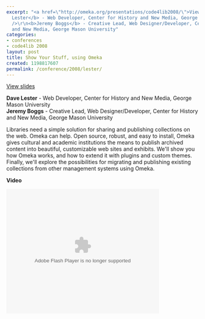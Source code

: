 ```yaml
---
excerpt: "<a href=\"http://omeka.org/presentations/code4lib2008/\">View slides</a>\r\n\r\n<b>Dave
  Lester</b> - Web Developer, Center for History and New Media, George Mason University<br
  />\r\n<b>Jeremy Boggs</b> - Creative Lead, Web Designer/Developer, Center for History
  and New Media, George Mason University"
categories:
- conferences
- code4lib 2008
layout: post
title: Show Your Stuff, using Omeka
created: 1198817607
permalink: /conference/2008/lester/
---
```

<a href="http://omeka.org/presentations/code4lib2008/">View slides</a>

<b>Dave Lester</b> - Web Developer, Center for History and New Media, George Mason University<br />
<b>Jeremy Boggs</b> - Creative Lead, Web Designer/Developer, Center for History and New Media, George Mason University<br />

Libraries need a simple solution for sharing and publishing collections on the web. Omeka can help. Open source, robust, and easy to install, Omeka gives cultural and academic institutions the means to publish archived content into beautiful, customizable web sites and exhibits. We'll show you how Omeka works, and how to extend it with plugins and custom themes. Finally, we'll explore the possibilities for migrating and publishing existing collections from other management systems using Omeka.

<b>Video</b>

<embed id="VideoPlayback" style="width:400px;height:326px" flashvars="" src="http://video.google.com/googleplayer.swf?docid=8799889652642051569&hl=en" type="application/x-shockwave-flash"> </embed>

